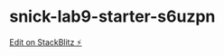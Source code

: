 # snick-lab9-starter-s6uzpn

[Edit on StackBlitz ⚡️](https://stackblitz.com/edit/snick-lab9-starter-s6uzpn)